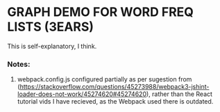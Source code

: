 # GRAPH DEMO FOR WORD FREQ LISTS (3EARS)

This is self-explanatory, I think.


### Notes:
1. webpack.config.js configured partially as per sugestion from (https://stackoverflow.com/questions/45273988/webpack3-jshint-loader-does-not-work/45274620#45274620), rather than the React tutorial vids I have recieved, as the Webpack used there is outdated.